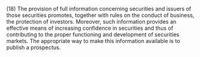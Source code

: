 (18) The provision of full information concerning securities and issuers of those securities promotes, together with rules on the conduct of business, the protection of investors. Moreover, such information provides an effective means of increasing confidence in securities and thus of contributing to the proper functioning and development of securities markets. The appropriate way to make this information available is to publish a prospectus.